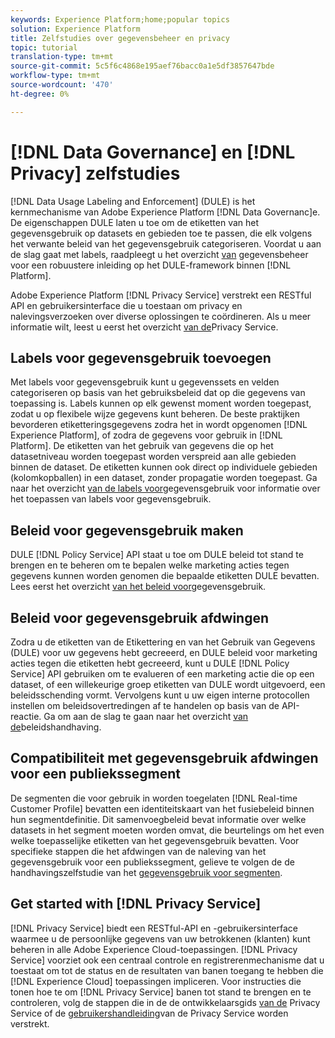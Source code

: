 ```yaml
---
keywords: Experience Platform;home;popular topics
solution: Experience Platform
title: Zelfstudies over gegevensbeheer en privacy
topic: tutorial
translation-type: tm+mt
source-git-commit: 5c5f6c4868e195aef76bacc0a1e5df3857647bde
workflow-type: tm+mt
source-wordcount: '470'
ht-degree: 0%

---
```



# [!DNL Data Governance] en [!DNL Privacy] zelfstudies

[!DNL Data Usage Labeling and Enforcement] (DULE) is het kernmechanisme van Adobe Experience Platform [!DNL Data Governanc]e. De eigenschappen DULE laten u toe om de etiketten van het gegevensgebruik op datasets en gebieden toe te passen, die elk volgens het verwante beleid van het gegevensgebruik categoriseren. Voordat u aan de slag gaat met labels, raadpleegt u het overzicht [van](../data-governance/home.md) gegevensbeheer voor een robuustere inleiding op het DULE-framework binnen [!DNL Platform].

Adobe Experience Platform [!DNL Privacy Service] verstrekt een RESTful API en gebruikersinterface die u toestaan om privacy en nalevingsverzoeken over diverse oplossingen te coördineren. Als u meer informatie wilt, leest u eerst het overzicht [van de](../privacy-service/home.md)Privacy Service.

## Labels voor gegevensgebruik toevoegen

Met labels voor gegevensgebruik kunt u gegevenssets en velden categoriseren op basis van het gebruiksbeleid dat op die gegevens van toepassing is. Labels kunnen op elk gewenst moment worden toegepast, zodat u op flexibele wijze gegevens kunt beheren. De beste praktijken bevorderen etiketteringsgegevens zodra het in wordt opgenomen [!DNL Experience Platform], of zodra de gegevens voor gebruik in [!DNL Platform]. De etiketten van het gebruik van gegevens die op het datasetniveau worden toegepast worden verspreid aan alle gebieden binnen de dataset. De etiketten kunnen ook direct op individuele gebieden (kolomkopballen) in een dataset, zonder propagatie worden toegepast. Ga naar het overzicht [van de labels voor](../data-governance/labels/overview.md)gegevensgebruik voor informatie over het toepassen van labels voor gegevensgebruik.

## Beleid voor gegevensgebruik maken

DULE [!DNL Policy Service] API staat u toe om DULE beleid tot stand te brengen en te beheren om te bepalen welke marketing acties tegen gegevens kunnen worden genomen die bepaalde etiketten DULE bevatten. Lees eerst het overzicht [van het beleid voor](../data-governance/policies/overview.md)gegevensgebruik.

## Beleid voor gegevensgebruik afdwingen

Zodra u de etiketten van de Etikettering en van het Gebruik van Gegevens (DULE) voor uw gegevens hebt gecreeerd, en DULE beleid voor marketing acties tegen die etiketten hebt gecreeerd, kunt u DULE [!DNL Policy Service] API gebruiken om te evalueren of een marketing actie die op een dataset, of een willekeurige groep etiketten van DULE wordt uitgevoerd, een beleidsschending vormt. Vervolgens kunt u uw eigen interne protocollen instellen om beleidsovertredingen af te handelen op basis van de API-reactie. Ga om aan de slag te gaan naar het overzicht [van de](../data-governance/enforcement/overview.md)beleidshandhaving.

## Compatibiliteit met gegevensgebruik afdwingen voor een publiekssegment

De segmenten die voor gebruik in worden toegelaten [!DNL Real-time Customer Profile] bevatten een identiteitskaart van het fusiebeleid binnen hun segmentdefinitie. Dit samenvoegbeleid bevat informatie over welke datasets in het segment moeten worden omvat, die beurtelings om het even welke toepasselijke etiketten van het gegevensgebruik bevatten. Voor specifieke stappen die het afdwingen van de naleving van het gegevensgebruik voor een publiekssegment, gelieve te volgen de de handhavingszelfstudie van het [gegevensgebruik voor segmenten](../segmentation/tutorials/governance.md).

## Get started with [!DNL Privacy Service]

[!DNL Privacy Service] biedt een RESTful-API en -gebruikersinterface waarmee u de persoonlijke gegevens van uw betrokkenen (klanten) kunt beheren in alle Adobe Experience Cloud-toepassingen. [!DNL Privacy Service] voorziet ook een centraal controle en registrerenmechanisme dat u toestaat om tot de status en de resultaten van banen toegang te hebben die [!DNL Experience Cloud] toepassingen impliceren. Voor instructies die tonen hoe te om [!DNL Privacy Service] banen tot stand te brengen en te controleren, volg de stappen die in de de ontwikkelaarsgids [van de](../privacy-service/api/getting-started.md) Privacy Service of de [gebruikershandleiding](../privacy-service/ui/overview.md)van de Privacy Service worden verstrekt.